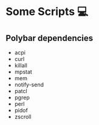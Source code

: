 # Some Scripts 💻

## Polybar dependencies

- acpi
- curl
- killall
- mpstat
- mem
- notify-send
- patcl
- pgrep
- perl
- pidof
- zscroll
